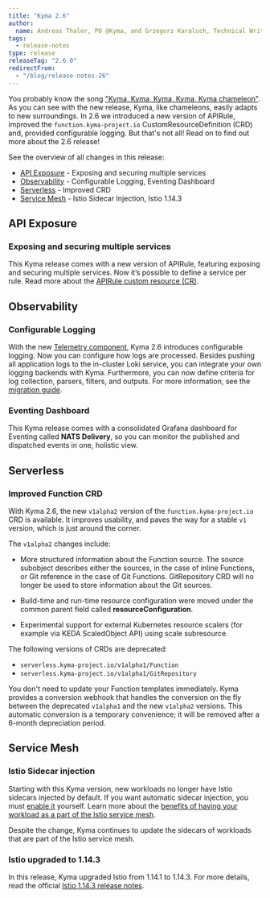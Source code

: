 ```yaml
---
title: "Kyma 2.6"
author:
  name: Andreas Thaler, PO @Kyma, and Grzegorz Karaluch, Technical Writer @Kyma"
tags:
  - release-notes 
type: release 
releaseTag: "2.6.0"
redirectFrom:
  - "/blog/release-notes-26"
---
```


You probably know the song ["Kyma, Kyma, Kyma, Kyma, Kyma chameleon"](https://youtu.be/JmcA9LIIXWw?t=44). As you can see with the new release, Kyma, like chameleons, easily adapts to new surroundings. In 2.6 we introduced a new version of APIRule, improved the `function.kyma-project.io` CustomResourceDefinition (CRD) and, provided configurable logging. But that's not all! Read on to find out more about the 2.6 release!

<!-- overview -->

See the overview of all changes in this release:

- [API Exposure](#api-exposure) -  Exposing and securing multiple services
- [Observability](#observability) - Configurable Logging, Eventing Dashboard
- [Serverless](#serverless) - Improved CRD
- [Service Mesh](#service-mesh) - Istio Sidecar Injection, Istio 1.14.3


## API Exposure

### Exposing and securing multiple services

This Kyma release comes with a new version of APIRule, featuring exposing and securing multiple services. Now it’s possible to define a service per rule. Read more about the [APIRule custom resource (CR)](https://kyma-project.io/docs/kyma/latest/05-technical-reference/00-custom-resources/apix-01-apirule).

## Observability

### Configurable Logging

With the new [Telemetry component](https://kyma-project.io/docs/kyma/main/01-overview/main-areas/observability/obsv-04-telemetry-in-kyma/), Kyma 2.6 introduces configurable logging. Now you can configure how logs are processed. Besides pushing all application logs to the in-cluster Loki service, you can integrate your own logging backends with Kyma. Furthermore, you can now define criteria for log collection, parsers, filters, and outputs. 
For more information, see the [migration guide](https://github.com/kyma-project/kyma/blob/release-2.6/docs/migration-guide-2.5-2.6.md).

### Eventing Dashboard

This Kyma release comes with a consolidated Grafana dashboard for Eventing called **NATS Delivery**, so you can monitor the published and dispatched events in one, holistic view.

## Serverless

### Improved Function CRD

With Kyma 2.6, the new `v1alpha2` version of the `function.kyma-project.io` CRD is available. It improves usability, and paves the way for a stable `v1` version, which is just around the corner.

The `v1alpha2` changes include:

* More structured information about the Function source.  The source subobject describes either the sources, in the case of inline Functions, or Git reference in the case of Git Functions. GitRepository CRD will no longer be used to store information about the Git sources.
- Build-time and run-time resource configuration were moved under the common parent field called **resourceConfiguration**.
* Experimental support for external Kubernetes resource scalers (for example via KEDA ScaledObject API) using scale subresource.

The following versions of CRDs are deprecated:
- `serverless.kyma-project.io/v1alpha1/Function`
- `serverless.kyma-project.io/v1alpha1/GitRepository`

You don't need to update your Function templates immediately. Kyma provides a conversion webhook that handles the conversion on the fly between the deprecated `v1alpha1` and the new `v1alpha2` versions. This automatic conversion is a temporary convenience; it will be removed after a 6-month depreciation period.

## Service Mesh

### Istio Sidecar injection

Starting with this Kyma version, new workloads no longer have Istio sidecars injected by default. If you want automatic sidecar injection, you must [enable it](https://istio.io/latest/docs/setup/additional-setup/sidecar-injection/) yourself. Learn more about the [benefits of having your workload as a part of the Istio service mesh](https://kyma-project.io/docs/kyma/latest/01-overview/main-areas/service-mesh/smsh-03-istio-sidecars-in-kyma/). 
  
Despite the change, Kyma continues to update the sidecars of workloads that are part of the Istio service mesh.

### Istio upgraded to 1.14.3

In this release, Kyma upgraded Istio from 1.14.1 to 1.14.3. For more details, read the official [Istio 1.14.3 release notes](https://istio.io/latest/news/releases/1.14.x/announcing-1.14.3/).
